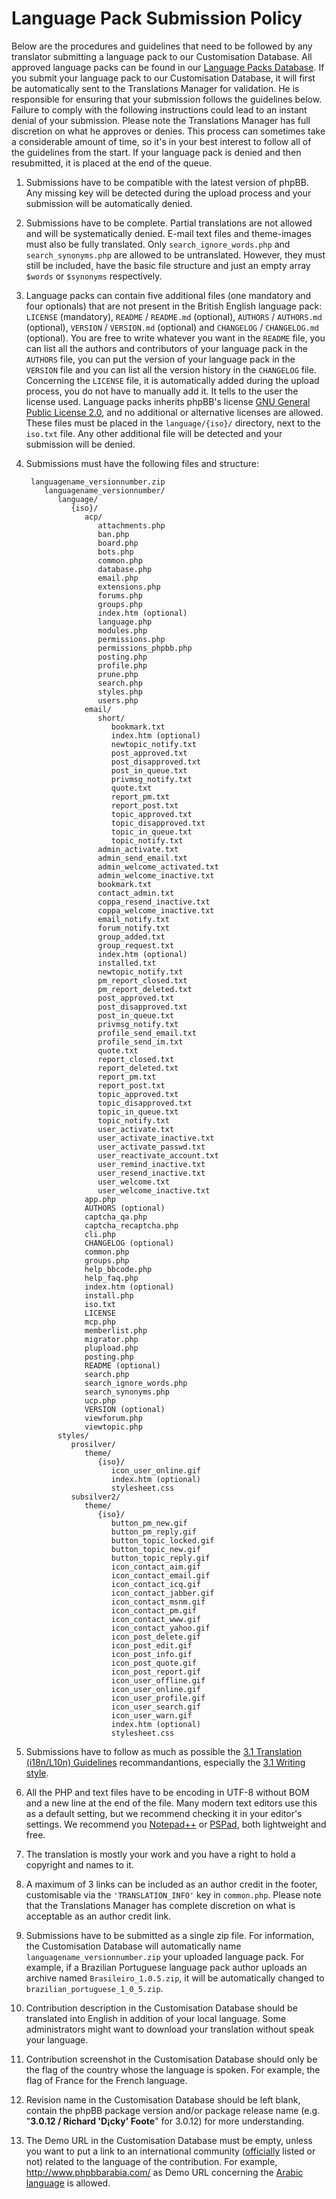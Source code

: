 # Language Pack Submission Policy

Below are the procedures and guidelines that need to be followed by any translator submitting a language pack to our Customisation Database.
All approved language packs can be found in our [Language Packs Database](https://www.phpbb.com/languages/ "Language Packs Database").
If you submit your language pack to our Customisation Database, it will first be automatically sent to the Translations Manager for validation.
He is responsible for ensuring that your submission follows the guidelines below.
Failure to comply with the following instructions could lead to an instant denial of your submission.
Please note the Translations Manager has full discretion on what he approves or denies.
This process can sometimes take a considerable amount of time, so it's in your best interest to follow all of the guidelines from the start.
If your language pack is denied and then resubmitted, it is placed at the end of the queue.

1. Submissions have to be compatible with the latest version of phpBB. Any missing key will be detected during the upload process and your submission will be automatically denied.


2. Submissions have to be complete. Partial translations are not allowed and will be systematically denied. E-mail text files and theme-images must also be fully translated. Only `search_ignore_words.php` and `search_synonyms.php` are allowed to be untranslated. However, they must still be included, have the basic file structure and just an empty array `$words` or `$synonyms` respectively.


3. Language packs can contain five additional files (one mandatory and four optionals) that are not present in the British English language pack: `LICENSE` (mandatory), `README` / `README.md` (optional), `AUTHORS` / `AUTHORS.md` (optional), `VERSION` / `VERSION.md` (optional) and `CHANGELOG` / `CHANGELOG.md` (optional). 
You are free to write whatever you want in the `README` file, you can list all the authors and contributors of your language pack in the `AUTHORS` file, you can put the version of your language pack in the `VERSION` file and you can list all the version history in the `CHANGELOG` file.
Concerning the `LICENSE` file, it is automatically added during the upload process, you do not have to manually add it. It tells to the user the license used.
Language packs inherits phpBB's license [GNU General Public License 2.0](http://www.opensource.org/licenses/gpl-2.0.php "GNU General Public License 2.0"), and no additional or alternative licenses are allowed.
These files must be placed in the `language/{iso}/` directory, next to the `iso.txt` file. Any other additional file will be detected and your submission will be denied.


4. Submissions must have the following files and structure:

        languagename_versionnumber.zip
           languagename_versionnumber/
              language/
                 {iso}/
                    acp/
                       attachments.php
                       ban.php
                       board.php
                       bots.php
                       common.php
                       database.php
                       email.php
                       extensions.php
                       forums.php
                       groups.php
                       index.htm (optional)
                       language.php
                       modules.php
                       permissions.php
                       permissions_phpbb.php
                       posting.php
                       profile.php
                       prune.php
                       search.php
                       styles.php
                       users.php
                    email/
                       short/
                          bookmark.txt
                          index.htm (optional)
                          newtopic_notify.txt
                          post_approved.txt
                          post_disapproved.txt
                          post_in_queue.txt
                          privmsg_notify.txt
                          quote.txt
                          report_pm.txt
                          report_post.txt
                          topic_approved.txt
                          topic_disapproved.txt
                          topic_in_queue.txt
                          topic_notify.txt
                       admin_activate.txt
                       admin_send_email.txt
                       admin_welcome_activated.txt
                       admin_welcome_inactive.txt
                       bookmark.txt
                       contact_admin.txt
                       coppa_resend_inactive.txt
                       coppa_welcome_inactive.txt
                       email_notify.txt
                       forum_notify.txt
                       group_added.txt
                       group_request.txt
                       index.htm (optional)
                       installed.txt
                       newtopic_notify.txt
                       pm_report_closed.txt
                       pm_report_deleted.txt
                       post_approved.txt
                       post_disapproved.txt
                       post_in_queue.txt
                       privmsg_notify.txt
                       profile_send_email.txt
                       profile_send_im.txt
                       quote.txt
                       report_closed.txt
                       report_deleted.txt
                       report_pm.txt
                       report_post.txt
                       topic_approved.txt
                       topic_disapproved.txt
                       topic_in_queue.txt
                       topic_notify.txt
                       user_activate.txt
                       user_activate_inactive.txt
                       user_activate_passwd.txt
                       user_reactivate_account.txt
                       user_remind_inactive.txt
                       user_resend_inactive.txt
                       user_welcome.txt
                       user_welcome_inactive.txt
                    app.php
                    AUTHORS (optional)
                    captcha_qa.php
                    captcha_recaptcha.php
                    cli.php
                    CHANGELOG (optional)
                    common.php
                    groups.php
                    help_bbcode.php
                    help_faq.php
                    index.htm (optional)
                    install.php
                    iso.txt
                    LICENSE
                    mcp.php
                    memberlist.php
                    migrator.php
                    plupload.php
                    posting.php
                    README (optional)
                    search.php
                    search_ignore_words.php
                    search_synonyms.php
                    ucp.php
                    VERSION (optional)
                    viewforum.php
                    viewtopic.php
              styles/
                 prosilver/
                    theme/
                       {iso}/
                          icon_user_online.gif
                          index.htm (optional)
                          stylesheet.css
                 subsilver2/
                    theme/
                       {iso}/
                          button_pm_new.gif
                          button_pm_reply.gif
                          button_topic_locked.gif
                          button_topic_new.gif
                          button_topic_reply.gif
                          icon_contact_aim.gif
                          icon_contact_email.gif
                          icon_contact_icq.gif
                          icon_contact_jabber.gif
                          icon_contact_msnm.gif
                          icon_contact_pm.gif
                          icon_contact_www.gif
                          icon_contact_yahoo.gif
                          icon_post_delete.gif
                          icon_post_edit.gif
                          icon_post_info.gif
                          icon_post_quote.gif
                          icon_post_report.gif
                          icon_user_offline.gif
                          icon_user_online.gif
                          icon_user_profile.gif
                          icon_user_search.gif
                          icon_user_warn.gif
                          index.htm (optional)
                          stylesheet.css

5. Submissions have to follow as much as possible the [3.1 Translation (i18n/L10n) Guidelines](https://area51.phpbb.com/docs/31x/coding-guidelines.html#translation "3.1 Translation (i18n/L10n) Guidelines") recommandantions, especially the [3.1 Writing style](https://area51.phpbb.com/docs/31x/coding-guidelines.html#writingstyle "3.1 Writing style").


6. All the PHP and text files have to be encoding in UTF-8 without BOM and a new line at the end of the file. Many modern text editors use this as a default setting, but we recommend checking it in your editor's settings.
We recommend you [Notepad++](https://notepad-plus-plus.org/ "Notepad++") or [PSPad](http://www.pspad.com/en/ "PSPad"), both lightweight and free.


7. The translation is mostly your work and you have a right to hold a copyright and names to it.


8. A maximum of 3 links can be included as an author credit in the footer, customisable via the `'TRANSLATION_INFO'` key in `common.php`.
Please note that the Translations Manager has complete discretion on what is acceptable as an author credit link.


9. Submissions have to be submitted as a single zip file. For information, the Customisation Database will automatically name `languagename_versionnumber.zip` your uploaded language pack.
For example, if a Brazilian Portuguese language pack author uploads an archive named `Brasileiro_1.0.5.zip`, it will be automatically changed to `brazilian_portuguese_1_0_5.zip`.


10. Contribution description in the Customisation Database should be translated into English in addition of your local language.
Some administrators might want to download your translation without speak your language.


11. Contribution screenshot in the Customisation Database should only be the flag of the country whose the language is spoken.
For example, the flag of France for the French language.


12. Revision name in the Customisation Database should be left blank, contain the phpBB package version and/or package release name (e.g. "**3.0.12 / Richard 'D¡cky' Foote**" for 3.0.12) for more understanding.


13. The Demo URL in the Customisation Database must be empty, unless you want to put a link to an international community ([officially](https://www.phpbb.com/support/intl/ "officially") listed or not) related to the language of the contribution.
For example, http://www.phpbbarabia.com/ as Demo URL concerning the [Arabic language](https://www.phpbb.com/customise/db/translation/arabic/ "Arabic language") is allowed.
